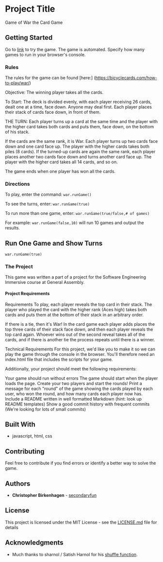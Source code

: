 # Project Title

Game of War the Card Game

## Getting Started

Go to [link](https://secondaryfun.github.io/game-of-war/) to try the game.  The game is automated. Specify how many games to run in your browser's console.

### Rules

The rules for the game can be found [here:] (https://bicyclecards.com/how-to-play/war/)

Objective:  The winning player takes all the cards.

To Start:  The deck is divided evenly, with each player receiving 26 cards, dealt one at a time, face down. Anyone may deal first. Each player places their stack of cards face down, in front of them.

THE TURN: Each player turns up a card at the same time and the player with the higher card takes both cards and puts them, face down, on the bottom of his stack.

If the cards are the same rank, it is War. Each player turns up two cards face down and one card face up. The player with the higher cards takes both piles (8 cards). If the turned-up cards are again the same rank, each player places another two cards face down and turns another card face up. The player with the higher card takes all 14 cards, and so on.

The game ends when one player has won all the cards.

### Directions

To play, enter the command: 
```war.runGame()```

To see the turns, enter: 
```war.runGame(true)```

To run more than one game, enter: 
```war.runGame(true/false,# of games)```

For example: 
```war.runGame(false,10)``` 
will run 10 games and output the results.

## Run One Game and Show Turns

```war.runGame(true)```

### The Project

This game was written a part of a project for the Software Engineering Immersive course at General Assembly.

#### Project Requirements

Requirements
To play, each player reveals the top card in their stack. The player who played the card with the higher rank (Aces high) takes both cards and puts them at the bottom of their stack in an arbitrary order.

If there is a tie, then it's War! In the card game each player adds places the top three cards of their stack face down, and then each player reveals the top card again. Whoever wins out of the second reveal takes all of the cards, and if there is another tie the process repeats until there is a winner.

Technical Requirements
For this project, we'd like you to make it so we can play the game through the console in the browser. You'll therefore need an index.html file that includes the scripts for your game.

Additionally, your project should meet the following requirements:

Your game should run without errors
The game should start when the player loads the page. Create your two players and start the rounds!
Print a message for each "round" of the game showing the cards played by each user, who won the round, and how many cards each player now has.
Include a README written in well formatted Markdown (hint: look up README templates)
Show a good commit history with frequent commits (We're looking for lots of small commits)
## Built With

* javascript, html, css

## Contributing

Feel free to contribute if you find errors or identify a better way to solve the game. 

## Authors

* **Christopher Birkenhagen** - [secondaryfun](https://github.com/secondaryfun)

## License

This project is licensed under the MIT License - see the [LICENSE.md](LICENSE.md) file for details

## Acknowledgments

* Much thanks to sharnol / Satish Harnol for his [shuffle function](https://gist.github.com/sharnol/364f01f49ab68f1a127a1b35368eee47). 
